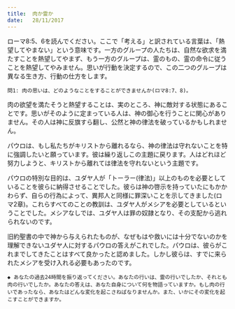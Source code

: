 ```yaml
---
title:  肉か霊か
date:   28/11/2017
---
```


ローマ8:5、6を読んでください。ここで「考える」と訳されている言葉は、「熱望してやまない」という意味です。一方のグループの人たちは、自然な欲求を満たすことを熱望してやまず、もう一方のグループは、霊のもの、霊の命令に従うことを熱望してやみません。思いが行動を決定するので、この二つのグループは異なる生き方、行動の仕方をします。

`問1: 肉の思いは、どのようなことをすることができませんか(ロマ8:7、8)。`

肉の欲望を満たそうと熱望することは、実のところ、神に敵対する状態にあることです。思いがそのように定まっている人は、神の御心を行うことに関心がありません。その人は神に反旗すら翻し、公然と神の律法を破っているかもしれません。

パウロは、もし私たちがキリストから離れるなら、神の律法は守れないことを特に強調したいと願っています。彼は繰り返しこの主題に戻ります。人はどれほど努力しようと、キリストから離れては律法を守れないという主題です。

パウロの特別な目的は、ユダヤ人が「トーラー(律法)」以上のものを必要としていることを彼らに納得させることでした。彼らは神の啓示を持っていたにもかかわらず、自らの行為によって、異邦人と同様に罪深いことを示してきました(ロマ2章)。これらすべてのことの教訓は、ユダヤ人がメシアを必要としているということでした。メシアなしでは、ユダヤ人は罪の奴隷となり、その支配から逃れられないのです。

旧約聖書の中で神から与えられたものが、なぜもはや救いには十分でないのかを理解できないユダヤ人に対するパウロの答えがこれでした。パウロは、彼らがこれまでしてきたことはすべて良かったと認めました。しかし彼らは、すでに来られたメシアを受け入れる必要もあったのです。

`◆ あなたの過去24時間を振り返ってください。あなたの行いは、霊の行いでしたか、それとも肉の行いでしたか。あなたの答えは、あなた自身について何を物語っていますか。もし肉の行いであったなら、あなたはどんな変化を起こさねばなりませんか。また、いかにその変化を起こすことができますか。`
